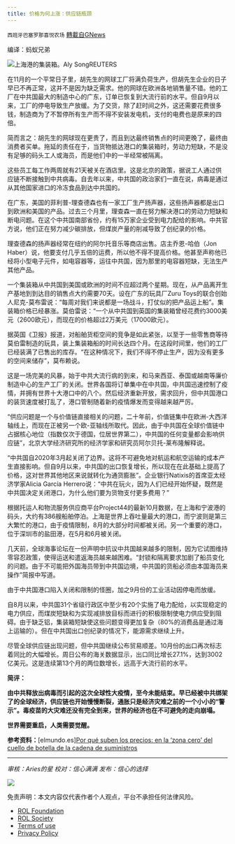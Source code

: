 ```yaml
---
title: 价格为何上涨：供应链瓶颈
---
```

`西班牙巴塞罗那喜悦农场` [轉載自GNews](https://gnews.org/zh-hans/1669886/)

编译：蚂蚁兄弟

![](https://assets.gnews.org/wp-content/uploads/2021/11/image0-6-4.jpg)上海港的集装箱。Aly SongREUTERS

在11月的一个平常日子里，胡先生的网球工厂将满负荷生产，但胡先生企业的日子早已不再正常，这并不是因为缺乏需求。他的网球在欧洲各地销售量不错。他的工厂在中共国最大的制造中心的广东，订单已恢复到大流行前的水平。但自9月以来，工厂的停电导致生产放缓。为了交货，除了赶时间之外，这还需要花费很多钱，制造商为了不暂停所有生产而不得不安装发电机，支付的电费也是原来的四倍。

简而言之：胡先生的网球现在更贵了，而且到达最终销售点的时间更晚了，最终由消费者买单。拖延的责任在于，当货物抵达港口的集装箱时，劳动力短缺，不是没有足够的码头工人或海员，而是他们中的一半经常被隔离。

这些员工每工作两周就有21天被关在酒店里。这是北京的政策，据说工人通过供应链不断接触到中共病毒。自去年以来，中共国的政治家们一直在说，病毒是通过从其他国家进口的冷冻食品到达中共国的。

在广东，美国的菲利普-理查德森也有一家工厂生产扬声器，这些扬声器都是出口到欧洲和美国的产品。过去三个月里，理查森一直在努力解决港口的劳动力短缺和断电问题。在这个中共国南部省份，约有15万家企业受到电力配给的影响。中共官方说，他们正在努力减少碳排放，但煤炭产量的削减导致了创纪录的价格。

理查德森的扬声器经常在纽约的阿尔托音乐等商店出售。店主乔恩-哈伯（Jon Haber）说，他要支付几乎五倍的运费，所以他不得不提高价格。他甚至声称他已经将小型电子元件，如电容器等，运往中共国，因为那里的电容器短缺，无法生产其他产品。

一个集装箱从中共国到美国或欧洲的时间不应超过两个星期。现在，从产品离开生产基地到到达目的销售点大约需要70天。设在广东的玩具厂Zuru Toys的联合创始人尼克-莫布雷说：“每周对我们来说都是一场战斗，打仗似的把产品运上船”。集装箱价格已经暴涨。莫伯雷说：“一个从中共国到英国的集装箱曾经花费约3000美元（2600欧元），而现在的价格超过2万美元（17000欧元）。

据英国《卫报》报道，对船舶货柜空间的竞争是如此紧张，以至于一些零售商等待莫伯雷制造的玩具，装上集装箱船的时间长达四个月。在这段时间里，他们的工厂已经装满了已售出的库存。“在这种情况下，我们不得不停止生产，因为没有更多的空间来储存”，莫布赖说。

这是一场完美的风暴，始于中共大流行病的到来，和马来西亚、泰国或越南等廉价制造中心的生产工厂的关闭。世界各国将订单集中在中共国，中共国迅速控制了疫情，并拥有世界十大港口中的八个。然后经济重新开放，需求回升，但中共国港口的装货速度被打乱了，港口管制随着新的疫情爆发而变得越来越严厉。

“供应问题是一个与价值链直接相关的问题，二十年前，价值链集中在欧洲-大西洋轴线上，而现在正被另一个欧-亚轴线所取代。因此，由于中共国在全球价值链中占据核心地位（指数仅次于德国，位居世界第二），中共国的任何变量都会影响供应链”，北京大学经济研究所的经济学家和研究员阿尔贝托-莱布隆解释说。

“中共国自2020年3月起关闭了边界。这将不可避免地对航运和航空运输的成本产生直接影响。但自9月以来，中共国的出口恢复增长，所以现在在此基础上提高了价格，这对世界其他地区来说就转化为通货膨胀”。企业银行Natixis的首席亚太经济学家Alicia García Herrero说：“中共在玩火，因为人们已经开始怀疑，既然是中共国决定关闭港口，为什么他们要为货物支付更多费用？”

根据托运人和物流服务供应商平台Project44的最新10月数据，在上海和宁波港的码头，大约有386艘船舶停泊。上海是世界上吞吐量最大的港口，而宁波则是第三大繁忙的港口，由于疫情限制，8月的大部分时间都被关闭。另一个重要的港口，位于深圳市的盐田港，在5月和6月被关闭。

几天前，全球海事论坛在一份声明中抗议中共国越来越多的限制，因为它试图维持零容忍政策，使得运送和遣返海员越来越困难。“封锁和隔离要求加剧了船员变化的问题。由于不可能把外国海员带到中共国边境，中共国的货船必须由本国海员来操作”简报中写道。

由于中共国港口陷入关闭和限制的怪圈，加之9月份的工业活动因停电而放缓。

自8月以来，中共国31个省级行政区中至少有20个实施了电力配给，以实现稳定的电力供应，而煤炭短缺和为实现减排放目标而进行的积极限制使电力供应受到阻碍。由于缺乏铝，集装箱短缺使这些问题变得更加复杂（80%的消费品是通过海上运输的）。但在中共国出口创纪录的情况下，能源需求继续上升。

尽管全球供应链出现问题，但中共国继续公布贸易顺差。10月份的出口再次标志着同比的大幅增长。周日公布的海关数据显示，出口同比增长27.1%，达到3002亿美元。这是连续第13个月的两位数增长，远高于大流行前的水平。

**简评：**

**由中共释放出病毒而引起的这次全球性大疫情，至今未能结束。早已经被中共绑架了的全球经济，供应链也开始慢慢断裂，通胀只是经济灾难之前的一个小小的“警示”。毒疫苗的大灾难还没有完全到来，世界的经济也在不可避免的走向崩塌。**

**世界需要重启，人类需要觉醒。**

**参考资料：**[elmundo.es][Por qué suben los precios: en la ‘zona cero’ del cuello de botella de la cadena de suministros](https://www.elmundo.es/economia/2021/11/15/61910a70fc6c831e148b45dc.html)

* * *

*审核：Aries的星
校对：信心满满
发布：信心的选择*

![](https://assets.gnews.org/wp-content/uploads/2021/11/GNEWS_CH..jpeg)

 

免责声明：本文内容仅代表作者个人观点，平台不承担任何法律风险。

- [ROL Foundation](https://rolfoundation.org/)
- [ROL Society](https://rolsociety.org/)
- [Terms of use](https://gnews.org/terms-of-use-3/)
- [Privacy Policy](https://gnews.org/privacy-policy/)
